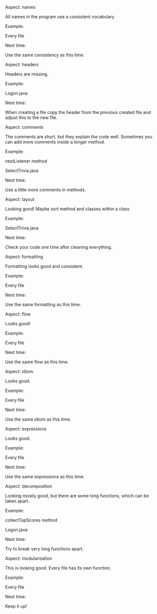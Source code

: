 Aspect: names

All names in the program use a consistent vocabulary

Example: 

Every file

Next time:

Use the same consistency as this time.

 

Aspect: headers

Headers are missing.

Example: 

Logon.java

Next time:

When creating a file copy the header from the previous created file and adjust this to the new file.

 


Aspect: comments

The comments are short, but they explain the code well. Sometimes you can add more comments inside a longer method.

Example: 

nextListener method

SelectTrivia.java

Next time:

Use a little more comments in methods.

 


Aspect: layout

Looking good! Maybe sort method and classes within a class

Example: 

SelectTrivia.java

Next time:

Check your code one time after cleaning everything.

 
 
Aspect: formatting

Formatting looks good and consistent.

Example: 

Every file

Next time:

Use the same formatting as this time.

 


Aspect: flow

Looks good!

Example:

Every file

Next time:

Use the same flow as this time.


 

Aspect: idiom

Looks good.

Example:

Every file

Next time:

Use the same idiom as this time.

 


Aspect: expressions

Looks good.

Example:

Every file

Next time:

Use the same expressions as this time.

 

Aspect: decomposition

Looking mostly good, but there are some long functions, which can be taken apart.

Example:

collectTopScores method

Logon.java

Next time:

Try to break very long functions apart.

 


Aspect: modularization

This is looking good. Every file has its own function.

Example:

Every file

Next time:

Keep it up!
